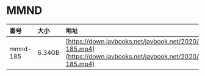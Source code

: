 # MMND

| 番号 | 大小 | 地址 |
| :--- | :--- | :--- |
| mmnd-185 | 6.34GB | [https://down.javbooks.net/javbook.net/2020/06/23/mmnd-185.mp4](https://down.javbooks.net/javbook.net/2020/06/23/mmnd-185.mp4) |

